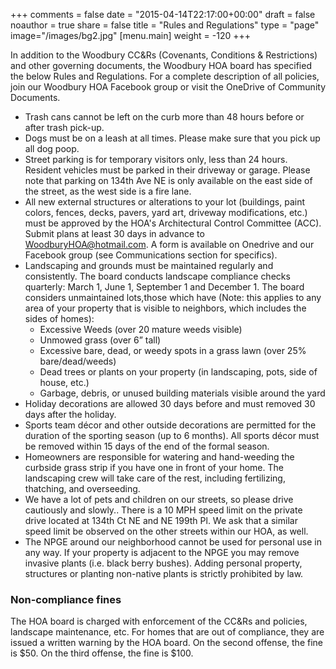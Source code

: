 +++
comments = false
date = "2015-04-14T22:17:00+00:00"
draft = false
noauthor = true
share = false
title = "Rules and Regulations"
type = "page"
image="/images/bg2.jpg"
[menu.main]
weight = -120
+++

In addition to the Woodbury CC&Rs (Covenants, Conditions & Restrictions) and other governing documents, the Woodbury HOA board has specified the below Rules and Regulations.   For a complete description of all policies, join our Woodbury HOA Facebook group or visit the OneDrive of Community Documents.

* Trash cans cannot be left on the curb more than 48 hours before or after trash pick-up. 
* Dogs must be on a leash at all times. Please make sure that you pick up all dog poop. 
* Street parking is for temporary visitors only, less than 24 hours.  Resident vehicles must be parked in their driveway or garage.   Please note that parking on 134th Ave NE is only available on the east side of the street, as the west side is a fire lane.
* All new external structures or alterations to your lot (buildings, paint colors, fences, decks, pavers, yard art, driveway modifications, etc.) must be approved by the HOA's Architectural Control Committee (ACC).  Submit plans at least 30 days in advance to WoodburyHOA@hotmail.com. A form is available on Onedrive and our Facebook group (see Communications section for specifics).
* Landscaping and grounds must be maintained regularly and consistently.  The board conducts landscape compliance checks quarterly: March 1, June 1, September 1 and December 1.  The board considers unmaintained lots,those which have (Note: this applies to any area of your property that is visible to neighbors, which includes the sides of homes): 
  * Excessive Weeds (over 20 mature weeds visible)  
  * Unmowed grass (over 6” tall)  
  * Excessive bare, dead, or weedy spots in a grass lawn (over 25% bare/dead/weeds)  
  * Dead trees or plants on your property (in landscaping, pots, side of house, etc.)  
  * Garbage, debris, or unused building materials visible around the yard 
* Holiday decorations are allowed 30 days before and must removed 30 days after the holiday.
* Sports team décor and other outside decorations are permitted for the duration of the sporting season (up to 6 months).  All sports décor must be removed within 15 days of the end of the formal season.
* Homeowners are responsible for watering and hand-weeding the curbside grass strip if you have one in front of your home.  The landscaping crew will take care of the rest, including fertilizing, thatching, and overseeding.
* We have a lot of pets and children on our streets, so please drive cautiously and slowly.. There is a 10 MPH speed limit on the private drive located at 134th Ct NE and NE 199th Pl. We ask that a similar speed limit be observed on the other streets within our HOA, as well.
* The NPGE around our neighborhood cannot be used for personal use in any way.  If your property is adjacent to the NPGE you may remove invasive plants (i.e. black berry bushes).  Adding personal property, structures or planting non-native plants is strictly prohibited by law. 

### Non-compliance fines
The HOA board is charged with enforcement of the CC&Rs and policies, landscape maintenance, etc.  For homes that are out of compliance, they are issued a written warning by the HOA board.  On the second offense, the fine is $50.  On the third offense, the fine is $100.  
